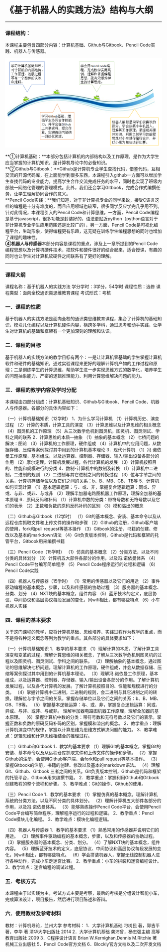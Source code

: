 # 《基于机器人的实践方法》结构与大纲
---

### 课程结构：
本课程主要包含四部分内容：计算机基础、Github与Gitbook、Pencil Code实践、机器人与传感器。

![](/assets/p1.png)

**①计算机基础：**本部分包括计算机的内部结构以及工作原理，是作为大学生应当掌握的计算机知识，是计算机导论中的必备知识。<br>
**②Github与Gitbook：**Github是计算机专业学生查找代码，借鉴代码，互相交流的开源代码库，在上面能学到很多东西，本课程引入github一方面可以增加学生查找代码的专业能力，提高学生合作交流完成任务的水平，同时也实现了班级内部统一网络化管理的管理模式。此外，我们还会学习Gitbook，完成合作式编撰任务，让学生理解协同合作的意义。<br>
**Pencil Code实践：**我们知道，对于非计算机专业的同学来说，接受C语言这样的编程是十分有难度的，而且应用领域也较窄，很多同学反应学完几乎用不到。针对此情况，本课程引入的Pencil Code和计算思维，一方面，Pencil Code编程是基于javascript，很多功能是封装好的，语法更贴近python（python语言对于非计算机专业学生应用范围还是比较广的），另一方面，Pencil Code是可视化编程平台，生动形象，使得编程更有乐趣，这无疑在训练学生编程思想的同时也增加了课程的趣味性。<br>
**④机器人与传感器**本部分内容是课程的重点，涉及上一章所提到的Pencil Code编程思想以及计算机硬件技术，把软件和硬件很好的结合起来，适合授课，有趣的同时也让学生对计算机软硬件之间联系有了更好的理解。

---

### 课程大纲

课程名称：基于机器人的实践方法
学分学时：3学分，54学时
课程性质：选修
课程类型：面向全校通识类思维教育课程
考试形式：考核

### 一．课程的性质
基于机器人的实践方法是面向全校的通识类思维教育课程，集合了计算机的基础知识，模块儿化编程以及计算机硬件内容，横跨多学科，通过思考和动手实践，让学生对计算机的基础和框架有一个更加深刻的理解和认识。

### 二．课程的目标
基于机器人的实践方法的教学目标有两个：一是让计算机零基础的学生掌握计算机软件和硬件的基础知识，通过实验课程来更好的理解计算机产物的工作过程和原理；二是训练学生的计算思维，帮助学生进一步实现思维方式的数学化，培养学生的问题抽象能力、严密的逻辑推理能力、利用计算思维解决问题的能力。

### 三．课程的教学内容及学时分配
本课程由四部分组成：计算机基础知识、Github与Gitbook、Pencil Code、机器人与传感器。各部分的具体内容如下：

（一）计算机基础知识（12学时）
1．为什么学习计算机
（1）计算机历史、演变过程
（2）计算的本质，计算工具的演变
（3）计算思维以及计算思维的相关概念
（4）图灵机的工作原理
（5）从三次数学危机到图灵机，图灵机、图灵测试、学科之间的联系
2．计算思维的本质--抽象
（1）抽象的基本概念
（2）七桥问题的解决：图论
（3）计算机的工作原理，硬件组成
（4）计算机中的应用问题，从数据存储、压缩等案例探讨其中用到的计算机基本理论
3．现代计算机
（1）冯.诺依曼工作原理，基本组成，以及运算器、控制器、存储器、输入/输出设备各部分的作用
（2）摩尔定理。计算机发展过程，各代计算机的发展
（3）计算机按照目的、性能和规模进行的分类
4．数制-计算机中的数制及转换
（1）计算机中二进制，二进制的规则
（2）二进制与其它进制之间的转换过程
（3）位与字节之间的关系，计算机存储单位以及它们之间的关系：b、B、MB、GB、TB等
5．计算机如何实现计算
（1）基本逻辑运算：与、或、非，掌握复合逻辑运算：同或、异或、与非、或非、与或非
（2）理解半加器电路图机器工作原理，理解全加器的基本原理
6．原码反码和补码
（1）计算机中数的分类：带符号数和无符号数以及它们的表示
（2）正数和负数的原码反码补码的区别
（3）模和溢出的概念

（二）Github与Gitbook（12学时）
（1）Git的基本概念、安装、基本命令以及从远程仓库抓取文件和上传文件的操作和步骤
（2）Github的注册，Github客户端的使用，fork和pull request等基本操作
（3）Gitbook的注册，书籍的创建、修改以及基本的markdown语法
（4）Git负责版本控制，Github是代码和框架的托管平台，Gitbook用来编撰书籍

（三）Pencil Code（15学时）
（1）仿真的基本概念
（2）分类方法，以及不同分类的具体划分
（3）计算机五大部件各部分的作用，以及冯.诺依曼体系
（4）Pencil Code平台编写简单程序
（5）Pencil Code程序运行的过程和逻辑
（6）Pencil Code实践

（四）机器人与传感器（15学时）
（1）常用的传感器以及它们的用途
（2）事件驱动编程的基本概念，步骤，以及和传感器的协助过程
（3）服务器的基本概念、分类、划分
（4）NXT块的基本概念，组件内容
（5）蓝牙技术的定义，底层协议、中间协议和高层协议每段发展的变化，同wifi相比，都有哪些特点
（6）小车机器人实践

### 四．课程的基本要求
关于这门课程的教学，应将计算机基础、思维培养、实践过程作为教学的重点，而不是将各种定义概念等列为教学的重点。其各部分的具体要求如下：

（一）计算机基础知识
1．教学的基本要求
（1）理解计算的本质，了解计算工具演变和变革的过程，理解计算思维的相关概念，了解从三次数学危机到图灵机的过程以及图灵机、图灵测试、学科之间的联系。
（2）理解抽象的基本概念，通过图论的思维解决七桥问题。理解计算机的工作原理，硬件组成，并会从数据存储、压缩等案例探讨其中用到的计算机基本理论。
（3）理解冯.诺依曼工作原理，基本组成，以及运算器、控制器、存储器、输入/输出设备各部分的作用。了解计算机发展过程，以及各代计算机的发展。了解计算机按照目的、性能和规模进行的分类。
（4）掌握计算机中二进制，二进制的规则，会二进制与其它进制之间的转换，理解位与字节之间的关系，掌握存储单位以及它们之间的关系：b、B、MB、GB、TB等。
（5）掌握基本逻辑运算：与、或、非，掌握复合逻辑运算：同或、异或、与非、或非、与或非。
理解半加器电路图机器工作原理，理解全加器的基本原理。
（6）掌握计算机中数的分类：带符号数和无符号数以及它们的表示。掌握正数和负数的原码反码补码的区别，掌握模和溢出的概念。
2．教学重点：理解计算机演变中的规律，掌握以计算思维为思维方式解决问题的能力。
3．教学难点：逻辑思维和计算思维相结合的推理过程。

（二）Github和Gitbook
1．教学的基本要求
（1）理解Git的基本概念，掌握Git的安装、基本命令以及从远程仓库抓取文件和上传文件的操作和步骤。
（2）掌握Github的注册，会使用Github客户端，会fork和pull request等基本操作。
（3）掌握Gitbook的注册，书籍的创建、修改以及基本的markdown语法。
（4）理解Git、Github、Gitbook 三者之间的关系。Git负责版本控制，Github是代码和框架的托管平台，Gitbook用来编撰书籍。
2．教学重点：掌握利用Github和Gitbook创建教程的整个流程和步骤。
3．教学难点：Git的操作、Github的使用。

（三）Pencil Code
1．教学的基本要求
（1）掌握仿真的基本概念。理解计算机系统的分类方法，以及不同分类的具体划分。
（2）理解计算机五大部件各部分的作用，以及冯.诺依曼体系。
（3）能够熟练操作Pencil Code平台，会使用Pencil Code平台编写简单程序，理解程序运行的过程和逻辑。
2．教学重点：Pencil Code模块儿化编程。
3．教学难点：模块化编程逻辑。

（四）机器人与传感器
1．教学的基本要求
（1）熟悉常用的传感器并说明它们的用途。
（2）理解事件驱动编程的基本概念，步骤，以及和传感器的协助过程。
（3）掌握服务器的基本概念、分类、划分。
（4）了解NXT块的基本概念，组件内容。
（5）理解蓝牙技术的定义，底层协议、中间协议和高层协议每段发展的变化，同wifi相比，都有哪些特点。
（6）学会拼装机器人，掌握无线控制机器人进行各种动作，完成小车走迷宫比赛。
2．教学重点：小车的拼装和迷宫编程设计。
3．教学难点：迷宫编程的调试过程。

### 五．考核方式
本课程由于以实践为主，考试方式主要是考察，最后的考核是分组设计智能小车，完成算法设计，项目报告，然后进行项目陈述和答辩。

### 六．使用教材及参考材料
教材：计算机导论，兰州大学
参考材料：
1．大学计算机基础 刁树民 著，郭吉平 著，李华 著 清华大学出版社 2014
2．大学计算机基础 龚沛曾，杨志强主编 高等教育出版社 2009
3．C程序设计语言 Brian W.Kernighan,Dennis M.Ritchie 著 机械工业出版社
5．Pencil Code官方文档
6．Blockly官方文档以及二次开发文档
